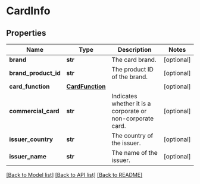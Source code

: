 # CardInfo

## Properties
Name | Type | Description | Notes
------------ | ------------- | ------------- | -------------
**brand** | **str** | The card brand. | [optional] 
**brand_product_id** | **str** | The product ID of the brand. | [optional] 
**card_function** | [**CardFunction**](CardFunction.md) |  | [optional] 
**commercial_card** | **str** | Indicates whether it is a corporate or non-corporate card. | [optional] 
**issuer_country** | **str** | The country of the issuer. | [optional] 
**issuer_name** | **str** | The name of the issuer. | [optional] 

[[Back to Model list]](../README.md#documentation-for-models) [[Back to API list]](../README.md#documentation-for-api-endpoints) [[Back to README]](../README.md)


